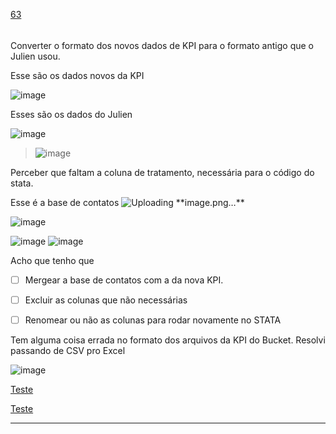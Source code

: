 [63](https://github.com/guilhermeprokisch/guilherme/issues/63) 
###### 

Converter o formato dos novos dados de KPI para o formato antigo que o Julien usou.




Esse são os dados novos da KPI

![image](https://user-images.githubusercontent.com/12011070/92929797-8326ba80-f417-11ea-8547-dae68517c438.png)


Esses são os dados do Julien

![image](https://user-images.githubusercontent.com/12011070/92930206-25df3900-f418-11ea-9e3a-29c18b281768.png)



> ![image](https://user-images.githubusercontent.com/12011070/92929797-8326ba80-f417-11ea-8547-dae68517c438.png)

Perceber que faltam a coluna de tratamento, necessária para o código do stata.


Esse é a base de contatos 
![Uploading **image.png…](Uploading-**image.png…)**

![image](https://user-images.githubusercontent.com/12011070/92930786-eb29d080-f418-11ea-9cf3-3765f301d1c4.png)

![image](https://user-images.githubusercontent.com/12011070/92930813-f3820b80-f418-11ea-9abd-5b8db69fb497.png)
![image](https://user-images.githubusercontent.com/12011070/92930830-f7ae2900-f418-11ea-8daa-f93a2e317438.png)


Acho que tenho que 
- [ ] Mergear a base de contatos com a da nova KPI.
- [ ] Excluir as colunas que não necessárias
- [ ] Renomear ou não as colunas para rodar novamente no STATA


Tem alguma coisa errada no formato dos arquivos da KPI do Bucket. Resolvi passando de CSV pro Excel


![image](https://user-images.githubusercontent.com/12011070/92935619-668e8080-f41f-11ea-8c67-1e1426d18b2e.png)


<a  href="https://github.com/guilhermeprokisch/ideias/issues/98">Teste</a>


[Teste](Teste)

-------------------------------------------------------------------------------

